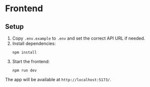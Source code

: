 # Frontend

## Setup

1. Copy `.env.example` to `.env` and set the correct API URL if needed.
2. Install dependencies:
   ```
   npm install
   ```
3. Start the frontend:
   ```
   npm run dev
   ```

The app will be available at `http://localhost:5173/`.